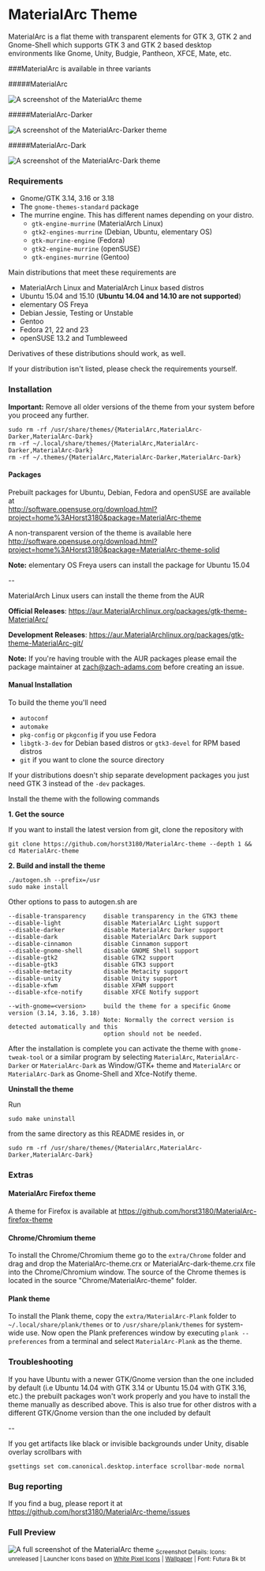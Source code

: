 # MaterialArc Theme

MaterialArc is a flat theme with transparent elements for GTK 3, GTK 2 and Gnome-Shell which supports GTK 3 and GTK 2 based desktop environments like Gnome, Unity, Budgie, Pantheon, XFCE, Mate, etc.

###MaterialArc is available in three variants 

#####MaterialArc

![A screenshot of the MaterialArc theme](http://i.imgur.com/Ph5ObOa.png)

#####MaterialArc-Darker

![A screenshot of the MaterialArc-Darker theme](http://i.imgur.com/NC6dqyl.png)

#####MaterialArc-Dark

![A screenshot of the MaterialArc-Dark theme](http://i.imgur.com/5AGlCnA.png)


### Requirements

* Gnome/GTK 3.14, 3.16 or 3.18
* The `gnome-themes-standard` package
* The murrine engine. This has different names depending on your distro.
  * `gtk-engine-murrine` (MaterialArch Linux)
  * `gtk2-engines-murrine` (Debian, Ubuntu, elementary OS)
  * `gtk-murrine-engine` (Fedora)
  * `gtk2-engine-murrine` (openSUSE)
  * `gtk-engines-murrine` (Gentoo)

Main distributions that meet these requirements are

* MaterialArch Linux and MaterialArch Linux based distros
* Ubuntu 15.04 and 15.10 (**Ubuntu 14.04 and 14.10 are not supported**)
* elementary OS Freya
* Debian Jessie, Testing or Unstable
* Gentoo
* Fedora 21, 22 and 23
* openSUSE 13.2 and Tumbleweed

Derivatives of these distributions should work, as well.

If your distribution isn't listed, please check the requirements yourself.

### Installation

**Important:** Remove all older versions of the theme from your system before you proceed any further.

    sudo rm -rf /usr/share/themes/{MaterialArc,MaterialArc-Darker,MaterialArc-Dark}
    rm -rf ~/.local/share/themes/{MaterialArc,MaterialArc-Darker,MaterialArc-Dark}
    rm -rf ~/.themes/{MaterialArc,MaterialArc-Darker,MaterialArc-Dark}

#### Packages

Prebuilt packages for Ubuntu, Debian, Fedora and openSUSE are available at  
http://software.opensuse.org/download.html?project=home%3AHorst3180&package=MaterialArc-theme  

A non-transparent version of the theme is available here  
http://software.opensuse.org/download.html?project=home%3AHorst3180&package=MaterialArc-theme-solid  

**Note:** elementary OS Freya users can install the package for Ubuntu 15.04

--

MaterialArch Linux users can install the theme from the AUR

**Official Releases**: https://aur.MaterialArchlinux.org/packages/gtk-theme-MaterialArc/  

**Development Releases**: https://aur.MaterialArchlinux.org/packages/gtk-theme-MaterialArc-git/  

**Note:** If you're having trouble with the AUR packages please email the package maintainer at zach@zach-adams.com before creating an issue.

#### Manual Installation

To build the theme you'll need 
* `autoconf`
* `automake`
* `pkg-config` or `pkgconfig` if you use Fedora
* `libgtk-3-dev` for Debian based distros or `gtk3-devel` for RPM based distros
* `git` if you want to clone the source directory

If your distributions doesn't ship separate development packages you just need GTK 3 instead of the `-dev` packages.

Install the theme with the following commands

**1. Get the source**

If you want to install the latest version from git, clone the repository with

    git clone https://github.com/horst3180/MaterialArc-theme --depth 1 && cd MaterialArc-theme

**2. Build and install the theme**

    ./autogen.sh --prefix=/usr
    sudo make install

Other options to pass to autogen.sh are

    --disable-transparency     disable transparency in the GTK3 theme
    --disable-light            disable MaterialArc Light support
    --disable-darker           disable MaterialArc Darker support
    --disable-dark             disable MaterialArc Dark support
    --disable-cinnamon         disable Cinnamon support
    --disable-gnome-shell      disable GNOME Shell support
    --disable-gtk2             disable GTK2 support
    --disable-gtk3             disable GTK3 support
    --disable-metacity         disable Metacity support
    --disable-unity            disable Unity support
    --disable-xfwm             disable XFWM support
    --disable-xfce-notify      disable XFCE Notify support

    --with-gnome=<version>     build the theme for a specific Gnome version (3.14, 3.16, 3.18)
                               Note: Normally the correct version is detected automatically and this
                               option should not be needed.

After the installation is complete you can activate the theme with `gnome-tweak-tool` or a similar program by selecting `MaterialArc`, `MaterialArc-Darker` or `MaterialArc-Dark` as Window/GTK+ theme and `MaterialArc` or `MaterialArc-Dark` as Gnome-Shell and Xfce-Notify theme.

**Uninstall the theme**

Run

    sudo make uninstall

from the same directory as this README resides in, or

    sudo rm -rf /usr/share/themes/{MaterialArc,MaterialArc-Darker,MaterialArc-Dark}

### Extras

#### MaterialArc Firefox theme
A theme for Firefox is available at https://github.com/horst3180/MaterialArc-firefox-theme

#### Chrome/Chromium theme
To install the Chrome/Chromium theme go to the `extra/Chrome` folder and drag and drop the MaterialArc-theme.crx or MaterialArc-dark-theme.crx file into the Chrome/Chromium window. The source of the Chrome themes is located in the source "Chrome/MaterialArc-theme" folder.

#### Plank theme
To install the Plank theme, copy the `extra/MaterialArc-Plank` folder to `~/.local/share/plank/themes` or to `/usr/share/plank/themes` for system-wide use.
Now open the Plank preferences window by executing `plank --preferences` from a terminal and select `MaterialArc-Plank` as the theme.

### Troubleshooting

If you have Ubuntu with a newer GTK/Gnome version than the one included by default (i.e Ubuntu 14.04 with GTK 3.14 or Ubuntu 15.04 with GTK 3.16, etc.) the prebuilt packages won't work properly and you have to install the theme manually as described above.
This is also true for other distros with a different GTK/Gnome version than the one included by default

--

If you get artifacts like black or invisible backgrounds under Unity, disable overlay scrollbars with

    gsettings set com.canonical.desktop.interface scrollbar-mode normal


### Bug reporting
If you find a bug, please report it at https://github.com/horst3180/MaterialArc-theme/issues

### Full Preview
![A full screenshot of the MaterialArc theme](http://i.imgur.com/tD1OBQ3.png)
<sub>Screenshot Details: Icons: unreleased | Launcher Icons based on [White Pixel Icons](http://darkdawg.deviantart.com/art/White-Pixel-Icons-252310560) | [Wallpaper](https://pixabay.com/photo-869593/) | Font: Futura Bk bt</sub>
